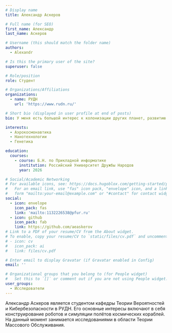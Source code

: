 ```yaml
---
# Display name
title: Александр Аскеров

# Full name (for SEO)
first_name: Александр
last_name: Аскеров

# Username (this should match the folder name)
authors:
  - Alexandr

# Is this the primary user of the site?
superuser: false

# Role/position
role: Студент

# Organizations/Affiliations
organizations:
  - name: РУДН
    url: 'https://www.rudn.ru/'

# Short bio (displayed in user profile at end of posts)
bio: У меня есть большой интерес к колонизации других планет, развитию и применению роботехники и генетики.

interests:
  - Аэрокосмонавтика
  - Нанотехнологии
  - Генетика

education:
  courses:
    - course: Б.Н. по Прикладной информатике
      institution: Российский Университет Дружбы Народов
      year: 2026

# Social/Academic Networking
# For available icons, see: https://docs.hugoblox.com/getting-started/page-builder/#icons
#   For an email link, use "fas" icon pack, "envelope" icon, and a link in the
#   form "mailto:your-email@example.com" or "#contact" for contact widget.
social:
  - icon: envelope
    icon_pack: fas
    link: 'mailto:1132226538@pfur.ru'
  - icon: github
    icon_pack: fab
    link: https://github.com/aeaskerov
# Link to a PDF of your resume/CV from the About widget.
# To enable, copy your resume/CV to `static/files/cv.pdf` and uncomment the lines below.
# - icon: cv
#   icon_pack: ai
#   link: files/cv.pdf

# Enter email to display Gravatar (if Gravatar enabled in Config)
email: ''

# Organizational groups that you belong to (for People widget)
#   Set this to `[]` or comment out if you are not using People widget.
user_groups:
  - Исследователи
---
```


Александр Аскеров является студентом кафедры Теории Вероятностей и Кибербезопасности в РУДН. Его основные интересы включают в себя конструирование роботов и симуляции полётов космических кораблей. На данный момент занимается исследованиями в области Теории Массового Обслуживания.
